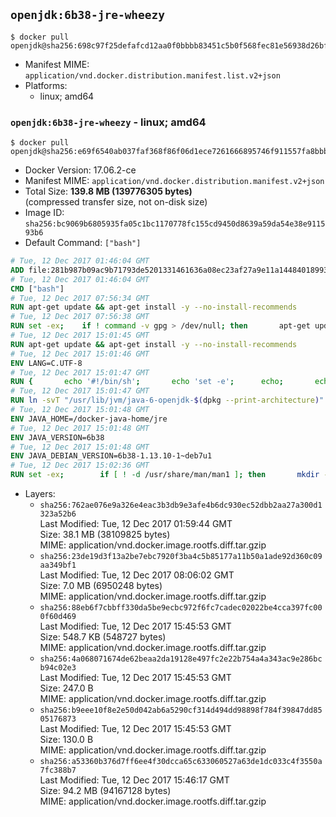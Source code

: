 ## `openjdk:6b38-jre-wheezy`

```console
$ docker pull openjdk@sha256:698c97f25defafcd12aa0f0bbbb83451c5b0f568fec81e56938d26bfc215f430
```

-	Manifest MIME: `application/vnd.docker.distribution.manifest.list.v2+json`
-	Platforms:
	-	linux; amd64

### `openjdk:6b38-jre-wheezy` - linux; amd64

```console
$ docker pull openjdk@sha256:e69f6540ab037faf368f86f06d1ece7261666895746f911557fa8bbbd31398f8
```

-	Docker Version: 17.06.2-ce
-	Manifest MIME: `application/vnd.docker.distribution.manifest.v2+json`
-	Total Size: **139.8 MB (139776305 bytes)**  
	(compressed transfer size, not on-disk size)
-	Image ID: `sha256:bc9069b6805935fa05c1bc1170778fc155cd9450d8639a59da54e38e911593b6`
-	Default Command: `["bash"]`

```dockerfile
# Tue, 12 Dec 2017 01:46:04 GMT
ADD file:281b987b09ac9b71793de5201331461636a08ec23af27a9e11a14484018993dd in / 
# Tue, 12 Dec 2017 01:46:04 GMT
CMD ["bash"]
# Tue, 12 Dec 2017 07:56:34 GMT
RUN apt-get update && apt-get install -y --no-install-recommends 		ca-certificates 		curl 		wget 	&& rm -rf /var/lib/apt/lists/*
# Tue, 12 Dec 2017 07:56:38 GMT
RUN set -ex; 	if ! command -v gpg > /dev/null; then 		apt-get update; 		apt-get install -y --no-install-recommends 			gnupg 			dirmngr 		; 		rm -rf /var/lib/apt/lists/*; 	fi
# Tue, 12 Dec 2017 15:01:45 GMT
RUN apt-get update && apt-get install -y --no-install-recommends 		bzip2 		unzip 		xz-utils 	&& rm -rf /var/lib/apt/lists/*
# Tue, 12 Dec 2017 15:01:46 GMT
ENV LANG=C.UTF-8
# Tue, 12 Dec 2017 15:01:47 GMT
RUN { 		echo '#!/bin/sh'; 		echo 'set -e'; 		echo; 		echo 'dirname "$(dirname "$(readlink -f "$(which javac || which java)")")"'; 	} > /usr/local/bin/docker-java-home 	&& chmod +x /usr/local/bin/docker-java-home
# Tue, 12 Dec 2017 15:01:47 GMT
RUN ln -svT "/usr/lib/jvm/java-6-openjdk-$(dpkg --print-architecture)" /docker-java-home
# Tue, 12 Dec 2017 15:01:48 GMT
ENV JAVA_HOME=/docker-java-home/jre
# Tue, 12 Dec 2017 15:01:48 GMT
ENV JAVA_VERSION=6b38
# Tue, 12 Dec 2017 15:01:48 GMT
ENV JAVA_DEBIAN_VERSION=6b38-1.13.10-1~deb7u1
# Tue, 12 Dec 2017 15:02:36 GMT
RUN set -ex; 		if [ ! -d /usr/share/man/man1 ]; then 		mkdir -p /usr/share/man/man1; 	fi; 		apt-get update; 	apt-get install -y 		openjdk-6-jre="$JAVA_DEBIAN_VERSION" 	; 	rm -rf /var/lib/apt/lists/*; 		[ "$(readlink -f "$JAVA_HOME")" = "$(docker-java-home)" ]; 		update-alternatives --get-selections | awk -v home="$(readlink -f "$JAVA_HOME")" 'index($3, home) == 1 { $2 = "manual"; print | "update-alternatives --set-selections" }'; 	update-alternatives --query java | grep -q 'Status: manual'
```

-	Layers:
	-	`sha256:762ae076e9a326e4eac3b3db9e3afe4b6dc930ec52dbb2aa27a300d1323a52b6`  
		Last Modified: Tue, 12 Dec 2017 01:59:44 GMT  
		Size: 38.1 MB (38109825 bytes)  
		MIME: application/vnd.docker.image.rootfs.diff.tar.gzip
	-	`sha256:23de19d3f13a2be7ebc7920f3ba4c5b85177a11b50a1ade92d360c09aa349bf1`  
		Last Modified: Tue, 12 Dec 2017 08:06:02 GMT  
		Size: 7.0 MB (6950248 bytes)  
		MIME: application/vnd.docker.image.rootfs.diff.tar.gzip
	-	`sha256:88eb6f7cbbff330da5be9ecbc972f6fc7cadec02022be4cca397fc000f60d469`  
		Last Modified: Tue, 12 Dec 2017 15:45:53 GMT  
		Size: 548.7 KB (548727 bytes)  
		MIME: application/vnd.docker.image.rootfs.diff.tar.gzip
	-	`sha256:4a068071674de62beaa2da19128e497fc2e22b754a4a343ac9e286bcb94c02e3`  
		Last Modified: Tue, 12 Dec 2017 15:45:53 GMT  
		Size: 247.0 B  
		MIME: application/vnd.docker.image.rootfs.diff.tar.gzip
	-	`sha256:b9eee10f8e2e50d042ab6a5290cf314d494dd98898f784f39847dd8505176873`  
		Last Modified: Tue, 12 Dec 2017 15:45:53 GMT  
		Size: 130.0 B  
		MIME: application/vnd.docker.image.rootfs.diff.tar.gzip
	-	`sha256:a53360b376d7ff6ee4f30dcca65c633060527a63de1dc033c4f3550a7fc388b7`  
		Last Modified: Tue, 12 Dec 2017 15:46:17 GMT  
		Size: 94.2 MB (94167128 bytes)  
		MIME: application/vnd.docker.image.rootfs.diff.tar.gzip
